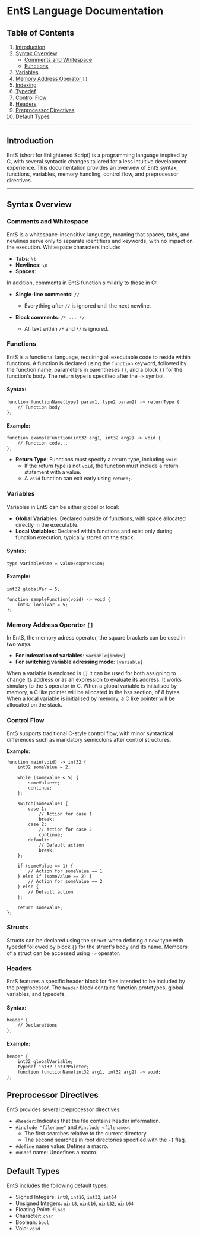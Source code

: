# EntS Language Documentation

## Table of Contents
1. [Introduction](#introduction)
2. [Syntax Overview](#syntax-overview)
   - [Comments and Whitespace](#comments-and-whitespace)
   - [Functions](#functions)
3. [Variables](#variables)
4. [Memory Address Operator `[]`](#memory-address-operator-)
5. [Indexing](#indexing)
6. [Typedef](#typedef)
7. [Control Flow](#control-flow)
8. [Headers](#headers)
9. [Preprocessor Directives](#preprocessor-directives)
10. [Default Types](#default-types)

---

## Introduction

EntS (short for Enlightened Script) is a programming language inspired by C, with several syntactic changes tailored for a less intuitive development experience. This documentation provides an overview of EntS syntax, functions, variables, memory handling, control flow, and preprocessor directives.

---

## Syntax Overview

### Comments and Whitespace

EntS is a whitespace-insensitive language, meaning that spaces, tabs, and newlines serve only to separate identifiers and keywords, with no impact on the execution. Whitespace characters include:

- **Tabs**: `\t`
- **Newlines**: `\n`
- **Spaces**: ` `

In addition, comments in EntS function similarly to those in C:

- **Single-line comments**: `//`
  - Everything after `//` is ignored until the next newline.
  
- **Block comments**: `/* ... */`
  - All text within `/*` and `*/` is ignored.

### Functions

EntS is a functional language, requiring all executable code to reside within functions. A function is declared using the `function` keyword, followed by the function name, parameters in parentheses `()`, and a block `{}` for the function's body. The return type is specified after the `->` symbol.

#### Syntax:
```ent
function functionName(type1 param1, type2 param2) -> returnType {
    // Function body
};
```
#### Example:
```ent
function exampleFunction(int32 arg1, int32 arg2) -> void {
    // Function code...
};
```
- **Return Type**: Functions must specify a return type, including `void`.
    - If the return type is not `void`, the function must include a return statement with a value.
    - A `void` function can exit early using `return;`.

### Variables

Variables in EntS can be either global or local:

 - **Global Variables**: Declared outside of functions, with space allocated directly in the executable.
 - **Local Variables**: Declared within functions and exist only during function execution, typically stored on the stack.

#### Syntax:
```ent
type variableName = value/expression;
```

#### Example:
```ent
int32 globalVar = 5;

function sampleFunction(void) -> void {
    int32 localVar = 5;
};
```

### Memory Address Operator `[]`

In EntS, the memory adress operator, the square brackets can be used in two ways.

- **For indexation of variables**: `variable[index]`
- **For switching variable adressing mode**: `[variable]`

When a variable is enclosed is `[]` it can be used for both assigning to change its address or as an expression to evaluate its address.
It works simulary to the `&` operator in C.
When a global variable is initialised by memory, a C like pointer will be allocated in the bss section, of 8 bytes.
When a local variable is initialised by memory, a C like pointer will be allocated on the stack.

### Control Flow

EntS supports traditional C-style control flow, with minor syntactical differences such as mandatory semicolons after control structures.

**Example**:
```ent
function main(void) -> int32 {
    int32 someValue = 2;

    while (someValue < 5) {
        someValue++;
        continue;
    };

    switch(someValue) {
        case 1:
            // Action for case 1
            break;
        case 2:
            // Action for case 2
            continue;
        default:
            // Default action
            break;
    };

    if (someValue == 1) {
        // Action for someValue == 1
    } else if (someValue == 2) {
        // Action for someValue == 2
    } else {
        // Default action
    };

    return someValue;
};
```

### Structs

Structs can be declared using the `struct` when defining a new type with typedef followed by block `{}` for the struct's body and its name.
Members of a struct can be accessed using `->` operator.

### Headers

EntS features a specific header block for files intended to be included by the preprocessor. The `header` block contains function prototypes, global variables, and typedefs.

#### Syntax:
```ent
header {
    // Declarations
};
```
#### Example:
```ent
header {
    int32 globalVariable;
    typedef int32 int32Pointer;
    function functionName(int32 arg1, int32 arg2) -> void;
};
```

## Preprocessor Directives

EntS provides several preprocessor directives:

- `#header`: Indicates that the file contains header information.
- `#include "filename"` and `#include <filename>`:
  - The first searches relative to the current directory.
  - The second searches in root directories specified with the `-I` flag.
- `#define` name value: Defines a macro.
- `#undef` name: Undefines a macro.

## Default Types

EntS includes the following default types:

 - Signed Integers: `int8`, `int16`, `int32`, `int64`
 - Unsigned Integers: `uint8`, `uint16`, `uint32`, `uint64`
 - Floating Point: `float`
 - Character: `char`
 - Boolean: `bool`
 - Void: `void`